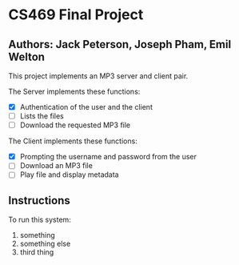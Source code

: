 # CS469 Final Project
## Authors: Jack Peterson, Joseph Pham, Emil Welton

This project implements an MP3 server and client pair.

The Server implements these functions:
- [x] Authentication of the user and the client
- [ ] Lists the files
- [ ] Download the requested MP3 file

The Client implements these functions:
- [x] Prompting the username and password from the user
- [ ] Download an MP3 file
- [ ] Play file and display metadata

## Instructions
To run this system:
1. something
2. something else
3. third thing
